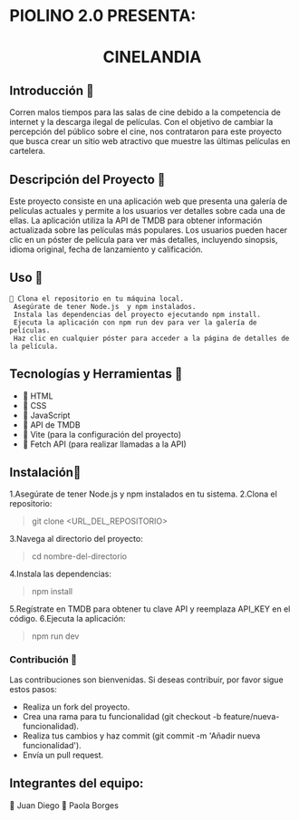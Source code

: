 # PIOLINO 2.0 PRESENTA:
# <p align="center">CINELANDIA</p> 

## Introducción 🎦

Corren malos tiempos para las salas de cine debido a la competencia de internet y la descarga ilegal de películas. Con el objetivo de cambiar la percepción del público sobre el cine, nos contrataron para este proyecto que busca crear un sitio web atractivo que muestre las últimas películas en cartelera.

## Descripción del Proyecto 🎦
Este proyecto consiste en una aplicación web que presenta una galería de películas actuales y permite a los usuarios ver detalles sobre cada una de ellas. La aplicación utiliza la API de TMDB para obtener información actualizada sobre las películas más populares. Los usuarios pueden hacer clic en un póster de película para ver más detalles, incluyendo sinopsis, idioma original, fecha de lanzamiento y calificación.

## Uso 🎦

```
🔑 Clona el repositorio en tu máquina local.
 Asegúrate de tener Node.js  y npm instalados.
 Instala las dependencias del proyecto ejecutando npm install.
 Ejecuta la aplicación con npm run dev para ver la galería de películas.
 Haz clic en cualquier póster para acceder a la página de detalles de la película.
  ```

## Tecnologías y Herramientas 🎦 
* 🎥 HTML
* 🎥 CSS
* 🎥 JavaScript
* 🎥 API de TMDB
* 🎥 Vite (para la configuración del proyecto)
* 🎥 Fetch API (para realizar llamadas a la API)

## Instalación🎦 
1.Asegúrate de tener Node.js y npm instalados en tu sistema.
2.Clona el repositorio:

> git clone <URL_DEL_REPOSITORIO>

3.Navega al directorio del proyecto:
>cd nombre-del-directorio

4.Instala las dependencias:
>npm install

5.Regístrate en TMDB para obtener tu clave API y reemplaza API_KEY en el código.
6.Ejecuta la aplicación:
>npm run dev
>

### Contribución 🎦 
Las contribuciones son bienvenidas. Si deseas contribuir, por favor sigue estos pasos:
* Realiza un fork del proyecto.
* Crea una rama para tu funcionalidad (git checkout -b feature/nueva-funcionalidad).
* Realiza tus cambios y haz commit (git commit -m 'Añadir nueva funcionalidad').
* Envía un pull request.

## Integrantes del equipo:
🐀 Juan Diego
🐇 Paola Borges
